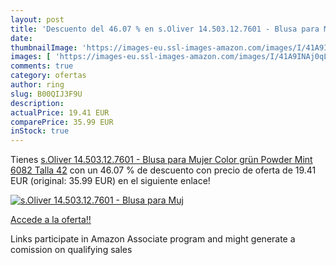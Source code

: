 ```yaml
---
layout: post
title: 'Descuento del 46.07 % en s.Oliver 14.503.12.7601 - Blusa para Muj'
date: 
thumbnailImage: 'https://images-eu.ssl-images-amazon.com/images/I/41A9INAj0qL._SL200_.jpg'
images: [ 'https://images-eu.ssl-images-amazon.com/images/I/41A9INAj0qL._SL200_.jpg' ]
comments: true
category: ofertas
author: ring
slug: B00QIJ3F9U
description:
actualPrice: 19.41 EUR
comparePrice: 35.99 EUR
inStock: true
---
```


Tienes [s.Oliver 14.503.12.7601 - Blusa para Mujer  Color grün  Powder Mint 6082   Talla 42](https://www.amazon.es/dp/B00QIJ3F9U/?tag=tolees-21) con un 46.07 % de descuento con precio de oferta de 19.41 EUR (original: 35.99 EUR) en el siguiente enlace!

[![s.Oliver 14.503.12.7601 - Blusa para Muj](https://images-eu.ssl-images-amazon.com/images/I/41A9INAj0qL._SL200_.jpg)](https://www.amazon.es/dp/B00QIJ3F9U/?tag=tolees-21)

[Accede a la oferta!!](https://www.amazon.es/dp/B00QIJ3F9U/?tag=tolees-21)

Links participate in Amazon Associate program and might generate a comission on qualifying sales


